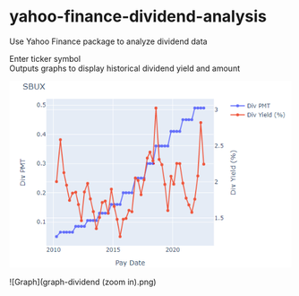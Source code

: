 # yahoo-finance-dividend-analysis
Use Yahoo Finance package to analyze dividend data  
  
Enter ticker symbol  
Outputs graphs to display historical dividend yield and amount  
  
![Graph](graph-dividend.png)
  
![Graph](graph-dividend (zoom in).png)
